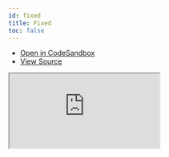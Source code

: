```yaml
---
id: fixed
title: Fixed
toc: false
---
```


- [Open in CodeSandbox](https://codesandbox.io/s/github/tanstack/react-virtual/tree/master/examples/fixed)
- [View Source](https://github.com/tanstack/react-virtual/tree/master/examples/fixed)

<iframe
  src="https://codesandbox.io/embed/github/tanstack/react-virtual/tree/master/examples/fixed?autoresize=1&fontsize=14&theme=dark"
  title="tanstack/react-virtual: fixed"
  sandbox="allow-forms allow-modals allow-popups allow-presentation allow-same-origin allow-scripts"
  style={{
    width: '100%',
    height: '80vh',
    border: '0',
    borderRadius: 8,
    overflow: 'hidden',
    position: 'static',
    zIndex: 0,
  }}
></iframe>
